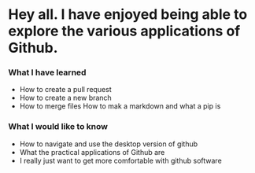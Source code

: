 # Hey all. I have enjoyed being able to explore the various applications of Github.
### What I have learned
- How to create a pull request
- How to create a new branch
- How to merge files
How to mak a markdown and what a pip is
### What I would like to know
- How to navigate and use the desktop version of github
- What the practical applications of Github are
- I really just want to get more comfortable with github software

